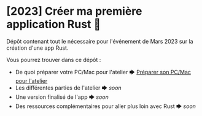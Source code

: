 # [2023] Créer ma première application Rust 🦀

Dépôt contenant tout le nécessaire pour l'événement de Mars 2023 sur la création d'une app Rust.

Vous pourrez trouver dans ce dépôt :

* De quoi préparer votre PC/Mac pour l'atelier 🡆 [Préparer son PC/Mac pour l'atelier](/docs/setup/prepare-computer-for-event.md)
* Les différentes parties de l'atelier 🡆 *soon*
* Une version finalisé de l'app 🡆 *soon*
* Des ressources complémentaires pour aller plus loin avec Rust 🡆 *soon*

